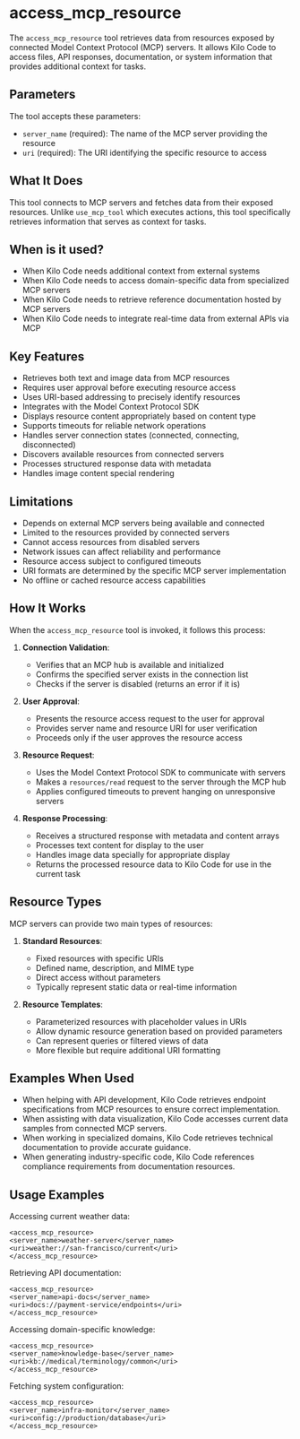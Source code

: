 # access_mcp_resource

The `access_mcp_resource` tool retrieves data from resources exposed by connected Model Context Protocol (MCP) servers. It allows Kilo Code to access files, API responses, documentation, or system information that provides additional context for tasks.

## Parameters

The tool accepts these parameters:

- `server_name` (required): The name of the MCP server providing the resource
- `uri` (required): The URI identifying the specific resource to access

## What It Does

This tool connects to MCP servers and fetches data from their exposed resources. Unlike `use_mcp_tool` which executes actions, this tool specifically retrieves information that serves as context for tasks.

## When is it used?

- When Kilo Code needs additional context from external systems
- When Kilo Code needs to access domain-specific data from specialized MCP servers
- When Kilo Code needs to retrieve reference documentation hosted by MCP servers
- When Kilo Code needs to integrate real-time data from external APIs via MCP

## Key Features

- Retrieves both text and image data from MCP resources
- Requires user approval before executing resource access
- Uses URI-based addressing to precisely identify resources
- Integrates with the Model Context Protocol SDK
- Displays resource content appropriately based on content type
- Supports timeouts for reliable network operations
- Handles server connection states (connected, connecting, disconnected)
- Discovers available resources from connected servers
- Processes structured response data with metadata
- Handles image content special rendering

## Limitations

- Depends on external MCP servers being available and connected
- Limited to the resources provided by connected servers
- Cannot access resources from disabled servers
- Network issues can affect reliability and performance
- Resource access subject to configured timeouts
- URI formats are determined by the specific MCP server implementation
- No offline or cached resource access capabilities

## How It Works

When the `access_mcp_resource` tool is invoked, it follows this process:

1. **Connection Validation**:

    - Verifies that an MCP hub is available and initialized
    - Confirms the specified server exists in the connection list
    - Checks if the server is disabled (returns an error if it is)

2. **User Approval**:

    - Presents the resource access request to the user for approval
    - Provides server name and resource URI for user verification
    - Proceeds only if the user approves the resource access

3. **Resource Request**:

    - Uses the Model Context Protocol SDK to communicate with servers
    - Makes a `resources/read` request to the server through the MCP hub
    - Applies configured timeouts to prevent hanging on unresponsive servers

4. **Response Processing**:
    - Receives a structured response with metadata and content arrays
    - Processes text content for display to the user
    - Handles image data specially for appropriate display
    - Returns the processed resource data to Kilo Code for use in the current task

## Resource Types

MCP servers can provide two main types of resources:

1. **Standard Resources**:

    - Fixed resources with specific URIs
    - Defined name, description, and MIME type
    - Direct access without parameters
    - Typically represent static data or real-time information

2. **Resource Templates**:
    - Parameterized resources with placeholder values in URIs
    - Allow dynamic resource generation based on provided parameters
    - Can represent queries or filtered views of data
    - More flexible but require additional URI formatting

## Examples When Used

- When helping with API development, Kilo Code retrieves endpoint specifications from MCP resources to ensure correct implementation.
- When assisting with data visualization, Kilo Code accesses current data samples from connected MCP servers.
- When working in specialized domains, Kilo Code retrieves technical documentation to provide accurate guidance.
- When generating industry-specific code, Kilo Code references compliance requirements from documentation resources.

## Usage Examples

Accessing current weather data:

```
<access_mcp_resource>
<server_name>weather-server</server_name>
<uri>weather://san-francisco/current</uri>
</access_mcp_resource>
```

Retrieving API documentation:

```
<access_mcp_resource>
<server_name>api-docs</server_name>
<uri>docs://payment-service/endpoints</uri>
</access_mcp_resource>
```

Accessing domain-specific knowledge:

```
<access_mcp_resource>
<server_name>knowledge-base</server_name>
<uri>kb://medical/terminology/common</uri>
</access_mcp_resource>
```

Fetching system configuration:

```
<access_mcp_resource>
<server_name>infra-monitor</server_name>
<uri>config://production/database</uri>
</access_mcp_resource>
```

